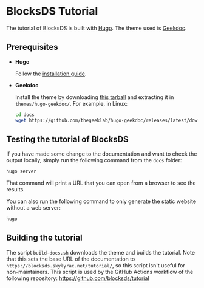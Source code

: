 # BlocksDS Tutorial

The tutorial of BlocksDS is built with [Hugo](https://gohugo.io). The theme
used is [Geekdoc](https://github.com/thegeeklab/hugo-geekdoc).

## Prerequisites

- **Hugo**

  Follow the [installation guide](https://gohugo.io/categories/installation/).

- **Geekdoc**

  Install the theme by downloading [this tarball](https://github.com/thegeeklab/hugo-geekdoc/releases/latest/download/hugo-geekdoc.tar.gz)
  and extracting it in `themes/hugo-geekdoc/`. For example, in Linux:

  ```bash
  cd docs
  wget https://github.com/thegeeklab/hugo-geekdoc/releases/latest/download/hugo-geekdoc.tar.gz | tar -xz -C themes/hugo-geekdoc/ --strip-components=1
  ```

## Testing the tutorial of BlocksDS

If you have made some change to the documentation and want to check the output
locally, simply run the following command from the `docs` folder:

```bash
hugo server
```

That command will print a URL that you can open from a browser to see the
results.

You can also run the following command to only generate the static website
without a web server:

```bash
hugo
```

## Building the tutorial

The script `build-docs.sh` downloads the theme and builds the tutorial. Note
that this sets the base URL of the documentation to
`https://blocksds.skylyrac.net/tutorial/`, so this script isn't useful for
non-maintainers. This script is used by the GitHub Actions workflow of the
following repository: https://github.com/blocksds/tutorial
